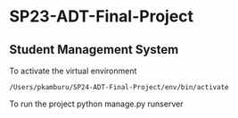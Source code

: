 # SP23-ADT-Final-Project
## Student Management System

To activate the virtual environment
```
/Users/pkamburu/SP24-ADT-Final-Project/env/bin/activate
```

To run the project
python manage.py runserver
```
